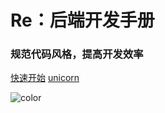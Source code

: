 
# **Re：后端开发手册**

### 规范代码风格，提高开发效率

[快速开始](./content/start/foreword.md)
[unicorn](./content/unicorn/start.md)

![color](#FFFFFF)